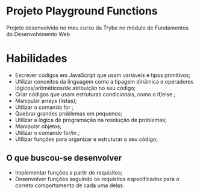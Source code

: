 # Projeto Playground Functions
Projeto desenvolvido no meu curso da Trybe no módulo de Fundamentos do Desenvolvimento Web

# Habilidades

- Escrever códigos em JavaScript que usam variáveis e tipos primitivos;
- Utilizar conceitos da linguagem como a tipagem dinâmica e operadores lógicos/aritméticos/de atribuição no seu código;
- Criar códigos que usam estruturas condicionais, como o if/else ;
- Manipular arrays (listas);
- Utilizar o comando for ;
- Quebrar grandes problemas em pequenos;
- Utilizar a lógica de programação na resolução de problemas;
- Manipular objetos;
- Utilizar o comando for/in ;
- Utilizar funções para organizar e estruturar o seu código;



## O que buscou-se desenvolver

- Implementar funções a partir de requisitos;
- Desenvolver funções seguindo os requisitos especificados para o correto comportamento de cada uma delas.
